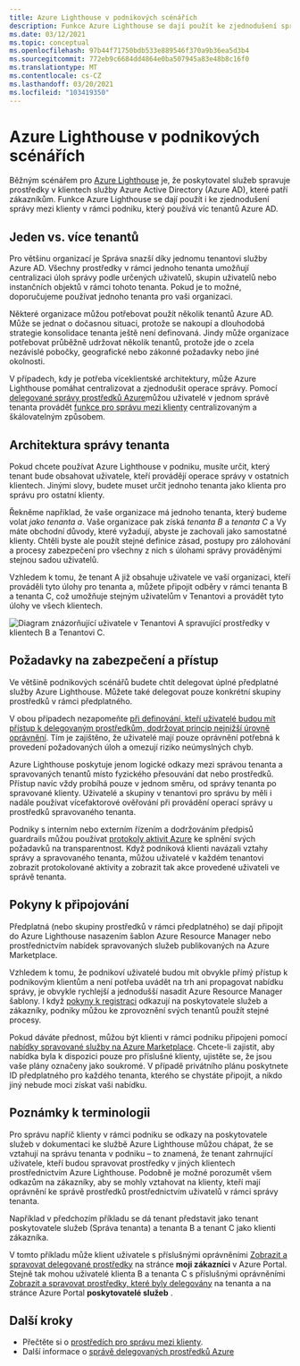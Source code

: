 ```yaml
---
title: Azure Lighthouse v podnikových scénářích
description: Funkce Azure Lighthouse se dají použít ke zjednodušení správy mezi klienty v rámci podniku, který používá víc tenantů Azure AD.
ms.date: 03/12/2021
ms.topic: conceptual
ms.openlocfilehash: 97b44f71750bdb533e889546f370a9b36ea5d3b4
ms.sourcegitcommit: 772eb9c6684dd4864e0ba507945a83e48b8c16f0
ms.translationtype: MT
ms.contentlocale: cs-CZ
ms.lasthandoff: 03/20/2021
ms.locfileid: "103419350"
---
```

# <a name="azure-lighthouse-in-enterprise-scenarios"></a>Azure Lighthouse v podnikových scénářích

Běžným scénářem pro [Azure Lighthouse](../overview.md) je, že poskytovatel služeb spravuje prostředky v klientech služby Azure Active Directory (Azure AD), které patří zákazníkům. Funkce Azure Lighthouse se dají použít i ke zjednodušení správy mezi klienty v rámci podniku, který používá víc tenantů Azure AD.

## <a name="single-vs-multiple-tenants"></a>Jeden vs. více tenantů

Pro většinu organizací je Správa snazší díky jednomu tenantovi služby Azure AD. Všechny prostředky v rámci jednoho tenanta umožňují centralizaci úloh správy podle určených uživatelů, skupin uživatelů nebo instančních objektů v rámci tohoto tenanta. Pokud je to možné, doporučujeme používat jednoho tenanta pro vaši organizaci.

Některé organizace můžou potřebovat použít několik tenantů Azure AD. Může se jednat o dočasnou situaci, protože se nakoupí a dlouhodobá strategie konsolidace tenanta ještě není definovaná. Jindy může organizace potřebovat průběžně udržovat několik tenantů, protože jde o zcela nezávislé pobočky, geografické nebo zákonné požadavky nebo jiné okolnosti.

V případech, kdy je potřeba víceklientské architektury, může Azure Lighthouse pomáhat centralizovat a zjednodušit operace správy. Pomocí [delegované správy prostředků Azure](azure-delegated-resource-management.md)můžou uživatelé v jednom správě tenanta provádět [funkce pro správu mezi klienty](cross-tenant-management-experience.md) centralizovaným a škálovatelným způsobem.

## <a name="tenant-management-architecture"></a>Architektura správy tenanta

Pokud chcete používat Azure Lighthouse v podniku, musíte určit, který tenant bude obsahovat uživatele, kteří provádějí operace správy v ostatních klientech. Jinými slovy, budete muset určit jednoho tenanta jako klienta pro správu pro ostatní klienty.

Řekněme například, že vaše organizace má jednoho tenanta, který budeme volat *jako tenanta a*. Vaše organizace pak získá *tenanta B* a *tenanta C* a Vy máte obchodní důvody, které vyžadují, abyste je zachovali jako samostatné klienty. Chtěli byste ale použít stejné definice zásad, postupy pro zálohování a procesy zabezpečení pro všechny z nich s úlohami správy prováděnými stejnou sadou uživatelů.

Vzhledem k tomu, že tenant A již obsahuje uživatele ve vaší organizaci, kteří prováděli tyto úlohy pro tenanta a, můžete připojit odběry v rámci tenanta B a tenanta C, což umožňuje stejným uživatelům v Tenantovi a provádět tyto úlohy ve všech klientech.

![Diagram znázorňující uživatele v Tenantovi A spravující prostředky v klientech B a Tenantovi C.](../media/enterprise-azure-lighthouse.jpg)

## <a name="security-and-access-considerations"></a>Požadavky na zabezpečení a přístup

Ve většině podnikových scénářů budete chtít delegovat úplné předplatné služby Azure Lighthouse. Můžete také delegovat pouze konkrétní skupiny prostředků v rámci předplatného.

V obou případech nezapomeňte [při definování, kteří uživatelé budou mít přístup k delegovaným prostředkům, dodržovat princip nejnižší úrovně oprávnění](recommended-security-practices.md#assign-permissions-to-groups-using-the-principle-of-least-privilege). Tím je zajištěno, že uživatelé mají pouze oprávnění potřebná k provedení požadovaných úloh a omezují riziko neúmyslných chyb.

Azure Lighthouse poskytuje jenom logické odkazy mezi správou tenanta a spravovaných tenantů místo fyzického přesouvání dat nebo prostředků. Přístup navíc vždy probíhá pouze v jednom směru, od správy tenanta po spravované klienty.  Uživatelé a skupiny v tenantovi pro správu by měli i nadále používat vícefaktorové ověřování při provádění operací správy u prostředků spravovaného tenanta.

Podniky s interním nebo externím řízením a dodržováním předpisů guardrails můžou používat [protokoly aktivit Azure](../../azure-monitor/essentials/platform-logs-overview.md) ke splnění svých požadavků na transparentnost. Když podniková klienti navázali vztahy správy a spravovaného tenanta, můžou uživatelé v každém tenantovi zobrazit protokolované aktivity a zobrazit tak akce provedené uživateli ve správě tenanta.

## <a name="onboarding-considerations"></a>Pokyny k připojování

Předplatná (nebo skupiny prostředků v rámci předplatného) se dají připojit do Azure Lighthouse nasazením šablon Azure Resource Manager nebo prostřednictvím nabídek spravovaných služeb publikovaných na Azure Marketplace.

Vzhledem k tomu, že podnikoví uživatelé budou mít obvykle přímý přístup k podnikovým klientům a není potřeba uvádět na trh ani propagovat nabídku správy, je obvykle rychlejší a jednodušší nasadit Azure Resource Manager šablony. I když [pokyny k registraci](../how-to/onboard-customer.md) odkazují na poskytovatele služeb a zákazníky, podniky můžou ke zprovoznění svých tenantů použít stejné procesy.

Pokud dáváte přednost, můžou být klienti v rámci podniku připojeni pomocí [nabídky spravované služby na Azure Marketplace](../how-to/publish-managed-services-offers.md). Chcete-li zajistit, aby nabídka byla k dispozici pouze pro příslušné klienty, ujistěte se, že jsou vaše plány označeny jako soukromé. V případě privátního plánu poskytnete ID předplatného pro každého tenanta, kterého se chystáte připojit, a nikdo jiný nebude moci získat vaši nabídku.

## <a name="terminology-notes"></a>Poznámky k terminologii

Pro správu napříč klienty v rámci podniku se odkazy na poskytovatele služeb v dokumentaci ke službě Azure Lighthouse můžou chápat, že se vztahují na správu tenanta v podniku – to znamená, že tenant zahrnující uživatele, kteří budou spravovat prostředky v jiných klientech prostřednictvím Azure Lighthouse. Podobně je možné porozumět všem odkazům na zákazníky, aby se mohly vztahovat na klienty, kteří mají oprávnění ke správě prostředků prostřednictvím uživatelů v rámci správy tenanta.

Například v předchozím příkladu se dá tenant představit jako tenant poskytovatele služeb (Správa tenanta) a tenanta B a tenant C jako klienti zákazníka.

V tomto příkladu může klient uživatele s příslušnými oprávněními [Zobrazit a spravovat delegované prostředky](../how-to/view-manage-customers.md) na stránce **moji zákazníci** v Azure Portal. Stejně tak mohou uživatelé klienta B a tenanta C s příslušnými oprávněními [Zobrazit a spravovat prostředky, které byly delegovány](../how-to/view-manage-service-providers.md) na tenanta a na stránce Azure Portal **poskytovatelé služeb** .

## <a name="next-steps"></a>Další kroky

- Přečtěte si o [prostředích pro správu mezi klienty](cross-tenant-management-experience.md).
- Další informace o [správě delegovaných prostředků Azure](azure-delegated-resource-management.md)
